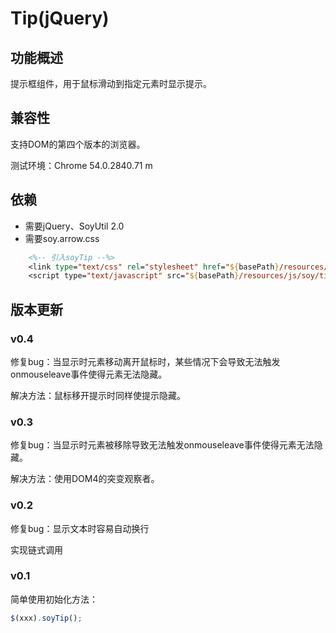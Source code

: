 
# Tip(jQuery)

## 功能概述

提示框组件，用于鼠标滑动到指定元素时显示提示。

## 兼容性

支持DOM的第四个版本的浏览器。

测试环境：Chrome 54.0.2840.71 m

## 依赖

* 需要jQuery、SoyUtil 2.0
* 需要soy.arrow.css

```jsp
 	<%-- 引入soyTip --%>
	<link type="text/css" rel="stylesheet" href="${basePath}/resources/js/soy/tip/soy.tip.css" />
	<script type="text/javascript" src="${basePath}/resources/js/soy/tip/soy.tip.js"></script>
```

## 版本更新

### v0.4

修复bug：当显示时元素移动离开鼠标时，某些情况下会导致无法触发onmouseleave事件使得元素无法隐藏。

解决方法：鼠标移开提示时同样使提示隐藏。

### v0.3

修复bug：当显示时元素被移除导致无法触发onmouseleave事件使得元素无法隐藏。

解决方法：使用DOM4的突变观察者。

### v0.2

修复bug：显示文本时容易自动换行

实现链式调用

### v0.1

简单使用初始化方法：

```JavaScript
$(xxx).soyTip();
```
